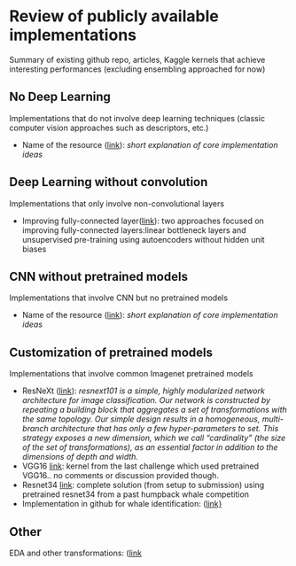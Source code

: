 # Review of publicly available implementations
Summary of existing github repo, articles, Kaggle kernels that achieve interesting performances (excluding ensembling approached for now)



## No Deep Learning

Implementations that do not involve deep learning techniques (classic computer vision approaches such as descriptors, etc.)

- Name of the resource ([link](https://www.google.com/)): *short explanation of core implementation ideas*



## Deep Learning without convolution

Implementations that only involve non-convolutional layers

- Improving fully-connected layer([link](https://openreview.net/pdf?id=1WvovwjA7UMnPB1oinBL)): two approaches focused on improving fully-connected layers:linear bottleneck layers and unsupervised pre-training using autoencoders without hidden unit biases



## CNN without pretrained models

Implementations that involve CNN but no pretrained models

- Name of the resource ([link](https://www.google.com/)): *short explanation of core implementation ideas*



## Customization of pretrained models

Implementations that involve common Imagenet pretrained models

- ResNeXt ([link](https://www.kaggle.com/stalkermustang/pytorch-pretraiedmodels-se-resnext101-baseline/notebook)): *resnext101 is a simple, highly modularized network architecture for image classification. Our network is constructed by repeating a building block that aggregates a set of transformations with the same topology. Our simple design results in a homogeneous, multi-branch architecture that has only a few hyper-parameters to set. This strategy exposes a new dimension, which we call “cardinality” (the size of the set of transformations), as an essential factor in addition to the dimensions of depth and width.*
- VGG16 [link](https://www.kaggle.com/gimunu/training-augmentation-and-pretrained-vgg16-model): kernel from the last challenge which used pretrained VGG16.. no comments or discussion provided though.
- Resnet34 [link](https://github.com/kheyer/ML-DL-Projects/blob/master/Kaggle%20Humpback/Kaggle_Humpback_Whale_Identification_Challenge_Writeup.ipynb): complete solution (from setup to submission) using pretrained resnet34 from a past humpback whale competition
- Implementation in github for whale identification: ([link}](https://github.com/rumaak/humpback_whale_fastai/blob/master/Image%20classifier.ipynb)

## Other
EDA and other transformations: ([link](https://spark-in.me/post/playing-with-dwt-and-ds-bowl-2018)
